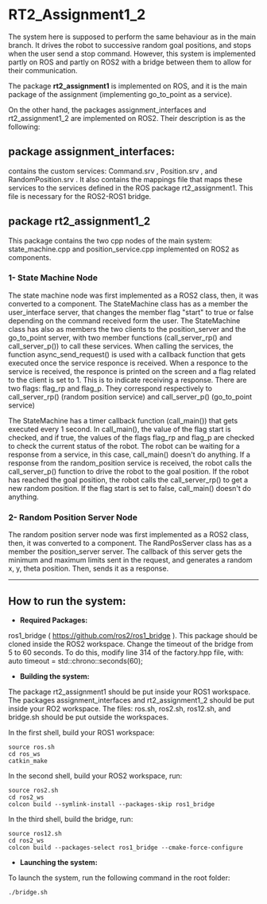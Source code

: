 # RT2_Assignment1_2

The system here is supposed to perform the same behaviour as in the main branch. It drives the robot to successive random goal positions, and stops when the user send a stop command. However, this system is implemented partly on ROS and partly on ROS2 with a bridge between them to allow for their communication.

The package **rt2_assignment1** is implemented on ROS, and it is the main package of the assignment (implementing go_to_point as a service). 

On the other hand, the packages assignment_interfaces and rt2_assignment1_2 are implemented on ROS2. Their description is as the following:

## package assignment_interfaces:

contains the custom services: Command.srv , Position.srv , and RandomPosition.srv . It also contains the mappings file that maps these services to the services defined in the ROS package rt2_assignment1. This file is necessary for the ROS2-ROS1 bridge.

## package rt2_assignment1_2

This package contains the two cpp nodes of the main system: state_machine.cpp and position_service.cpp implemented on ROS2 as components. 

### 1- State Machine Node

The state machine node was first implemented as a ROS2 class, then, it was converted to a component. The StateMachine class has as a member the user_interface server, that changes the member flag "start" to true or false depending on the command received form the user. The StateMachine class has also as members the two clients to the position_server and the go_to_point server, with two member functions (call_server_rp() and call_server_p()) to call these services. When calling the services, the function async_send_request() is used with a callback function that gets executed once the service responce is received. When a responce to the service is received, the responce is printed on the screen and a flag related to the client is set to 1. This is to indicate receiving a response. There are two flags: flag_rp and flag_p. They correspond respectively to call_server_rp() (random position service) and call_server_p() (go_to_point service)

The StateMachine has a timer callback function (call_main()) that gets executed every 1 second. In call_main(), the value of the flag start is checked, and if true, the values of the flags flag_rp and flag_p are checked to check the current status of the robot. The robot can be waiting for a response from a service, in this case, call_main() doesn't do anything. If a response from the random_position service is received, the robot calls the call_server_p() function to drive the robot to the goal position. If the robot has reached the goal position, the robot calls the call_server_rp() to get a new random position. If the flag start is set to false, call_main() doesn't do anything.


### 2- Random Position Server Node

The random position server node was first implemented as a ROS2 class, then, it was converted to a component. The RandPosServer class has as a member the position_server server. The callback of this server gets the minimum and maximum limits sent in the request, and generates a random x, y, theta position. Then, sends it as a response.


----------------------------------------------------------------------------------------------
## How to run the system:

- **Required Packages:**  

ros1_bridge ( https://github.com/ros2/ros1_bridge ). This package should be cloned inside the ROS2 workspace. Change the timeout of the bridge from 5 to 60 seconds. To do this, modify line 314 of the factory.hpp file, with: auto timeout = std::chrono::seconds(60);

- **Building the system:**

The package rt2_assignment1 should be put inside your ROS1 workspace. The packages assignment_interfaces and rt2_assignment1_2 should be put inside your RO2 workspace. The files: ros.sh, ros2.sh, ros12.sh, and bridge.sh should be put outside the workspaces. 

In the first shell, build your ROS1 workspace:

~~~
source ros.sh
cd ros_ws
catkin_make
~~~

In the second shell, build your ROS2 workspace, run:

~~~
source ros2.sh
cd ros2_ws
colcon build --symlink-install --packages-skip ros1_bridge
~~~

In the third shell, build the bridge, run:

~~~
source ros12.sh
cd ros2_ws
colcon build --packages-select ros1_bridge --cmake-force-configure
~~~

- **Launching the system:**

To launch the system, run the following command in the root folder:
~~~
./bridge.sh
~~~
